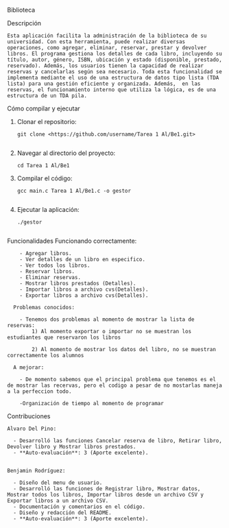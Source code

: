 Biblioteca

  Descripción

    Esta aplicación facilita la administración de la biblioteca de su universidad. Con esta herramienta, puede realizar diversas operaciones, como agregar, eliminar, reservar, prestar y devolver libros. El programa gestiona los detalles de cada libro, incluyendo su título, autor, género, ISBN, ubicación y estado (disponible, prestado, reservado). Además, los usuarios tienen la capacidad de realizar reservas y cancelarlas según sea necesario. Toda esta funcionalidad se implementa mediante el uso de una estructura de datos tipo lista (TDA lista) para una gestión eficiente y organizada. Además,  en las reservas, el funcionamiento interno que utiliza la lógica, es de una estructura de un TDA pila.

  Cómo compilar y ejecutar

  1. Clonar el repositorio:
    
      ```
      git clone <https://github.com/username/Tarea 1 Al/Be1.git>
    
      ```
    
  2. Navegar al directorio del proyecto:
    
      ```
      cd Tarea 1 Al/Be1
      
      ```
    
  3. Compilar el código:
    
      ```
      gcc main.c Tarea 1 Al/Be1.c -o gestor
    
      ```
    
  4. Ejecutar la aplicación:
    
      ```
      ./gestor
    
      ```
    

  Funcionalidades
      Funcionando correctamente:

        - Agregar libros.
        - Ver detalles de un libro en especifico.
        - Ver todos los libros.
        - Reservar libros.
        - Eliminar reservas.
        - Mostrar libros prestados (Detalles).
        - Importar libros a archivo cvs(Detalles).
        - Exportar libros a archivo cvs(Detalles).

      Problemas conocidos:

        - Tenemos dos problemas al momento de mostrar la lista de reservas:
            1) Al momento exportar o importar no se muestran los estudiantes que reservaron los libros

            2) Al momento de mostrar los datos del libro, no se muestran correctamente los alumnos

      A mejorar:

        - De momento sabemos que el principal problema que tenemos es el de mostrar las recervas, pero el codigo a pesar de no mostarlas maneja a la perfeccion todo.

        -Organización de tiempo al momento de programar

  Contribuciones 

    Alvaro Del Pino:

      - Desarrolló las funciones Cancelar reserva de libro, Retirar libro, Devolver libro y Mostrar libros prestados.
      - **Auto-evaluación**: 3 (Aporte excelente).


    Benjamin Rodríguez:

      - Diseño del menu de usuario.
      - Desarrolló las funciones de Registrar libro, Mostrar datos, Mostrar todos los libros, Importar libros desde un archivo CSV y Exportar libros a un archivo CSV.
      - Documentación y comentarios en el código.
      - Diseño y redacción del README.
      - **Auto-evaluación**: 3 (Aporte excelente).